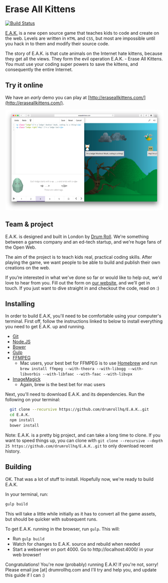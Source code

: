 # Erase All Kittens
[![Build Status](https://travis-ci.org/drumrollhq/E.A.K..svg?branch=dev)](https://travis-ci.org/drumrollhq/E.A.K.)

[E.A.K.](http://eraseallkittens.com/) is a new open source game that teaches kids to code and create on the web. Levels are written in `HTML` and `CSS`, but most are impossible until you hack in to them and modify their source code.

The story of E.A.K. is that cute animals on the Internet hate kittens, because they get all the views. They form the evil operation E.A.K. - Erase All Kittens. You must use your coding super powers to save the kittens, and consequently the entire Internet.

## Try it online
We have an *early* demo you can play at [http://eraseallkittens.com/](http://eraseallkittens.com/).

![Screenshot Erase All Kittens!](screenshots-Erase-All-Kittens.png)

## Team & project
E.A.K. is designed and built in London by [Drum Roll](http://drumrollhq.com). We're something between a games company and an ed-tech startup, and we're huge fans of the Open Web.

The aim of the project is to teach kids real, practical coding skills. After playing the game, we want people to be able to build and publish their own creations on the web.

If you’re interested in what we've done so far or would like to help out, we'd love to hear from you. Fill out the form on [our website](http://eraseallkittens.com/), and we'll get in touch. If you just want to dive straight in and checkout the code, read on :)

## Installing
In order to build E.A.K, you'll need to be comfortable using your computer's terminal. First off, follow the instructions linked to below to install everything you need to get E.A.K. up and running.
* [Git](http://git-scm.com/book/en/v2/Getting-Started-Installing-Git)
* [Node.JS](http://nodejs.org/download/)
* [Bower](http://bower.io/#install-bower)
* [Gulp](https://github.com/gulpjs/gulp/blob/master/docs/getting-started.md)
* [FFMPEG](https://www.ffmpeg.org/download.html)
    - Mac users, your best bet for FFMPEG is to use [Homebrew](http://brew.sh/) and run `brew install ffmpeg --with-theora --with-libogg --with-libvorbis --with-libfaac --with-faac --with-libvpx`
* [ImageMagick](http://www.imagemagick.org/script/binary-releases.php)
    - Again, brew is the best bet for mac users

Next, you'll need to download E.A.K. and its dependencies. Run the following on your terminal:
```sh
  git clone --recursive https://github.com/drumrollhq/E.A.K..git
  cd E.A.K.
  npm install
  bower install
```

Note: E.A.K. is a pretty big project, and can take a long time to clone. If you want to speed things up, you can clone with `git clone --recursive --depth 25 https://github.com/drumrollhq/E.A.K..git` to only download recent history.

## Building
OK. That was a lot of stuff to install. Hopefully now, we're ready to build E.A.K.

In your terminal, run:
```sh
gulp build
```

This will take a little while initially as it has to convert all the game assets, but should be quicker with subsequent runs.

To get E.A.K. running in the browser, run `gulp`. This will:

- Run `gulp build`
- Watch for changes to E.A.K. source and rebuild when needed
- Start a webserver on port 4000. Go to http://localhost:4000/ in your web browser!

Congratulations! You're now (probably) running E.A.K! If you're not, sorry! Please email joe [at] drumrollhq.com and I'll try and help you, and update this guide if I can :)

